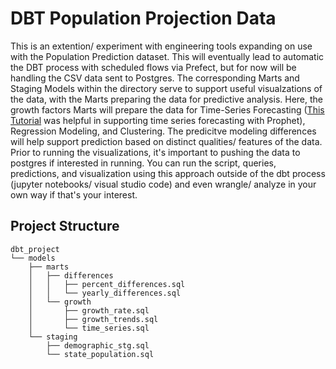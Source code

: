 # DBT Population Projection Data

This is an extention/ experiment with engineering tools expanding on use with the Population Prediction dataset. This will eventually lead to automatic the DBT process with scheduled flows via Prefect, but for now will be handling the CSV data sent to Postgres. The corresponding Marts and Staging Models within the directory serve to support useful visualzations of the data, with the Marts preparing the data for predictive analysis. Here, the growth factors Marts will prepare the data for Time-Series Forecasting ([This Tutorial](https://www.kaggle.com/code/prashant111/tutorial-time-series-forecasting-with-prophet) was helpful in supporting time series forecasting with Prophet), Regression Modeling, and Clustering. The predicitve modeling differences will help support prediction based on distinct qualities/ features of the data. Prior to running the visualizations, it's important to pushing the data to postgres if interested in running. You can run the script, queries, predictions, and visualization using this approach outside of the dbt process (jupyter notebooks/ visual studio code) and even wrangle/ analyze in your own way if that's your interest. 

## Project Structure
```
dbt_project
└── models
    ├── marts
    │   ├── differences
    │   │   ├── percent_differences.sql
    │   │   └── yearly_differences.sql
    │   └── growth
    │       ├── growth_rate.sql
    │       ├── growth_trends.sql
    │       └── time_series.sql
    └── staging
        ├── demographic_stg.sql
        └── state_population.sql
```
